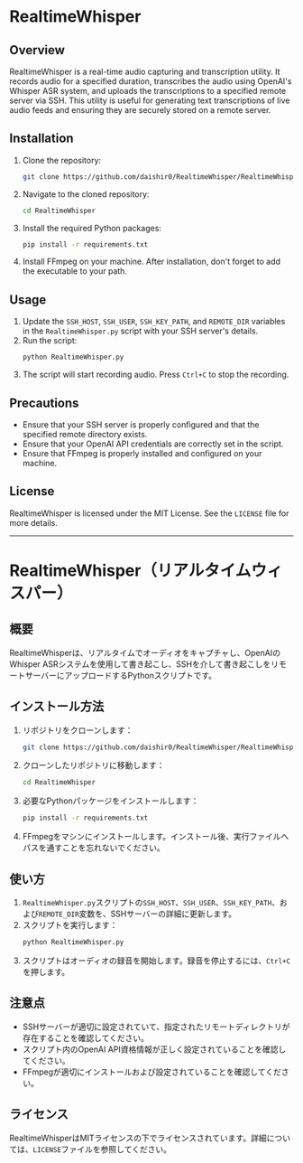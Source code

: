 # RealtimeWhisper

## Overview
RealtimeWhisper is a real-time audio capturing and transcription utility. It records audio for a specified duration, transcribes the audio using OpenAI's Whisper ASR system, and uploads the transcriptions to a specified remote server via SSH. This utility is useful for generating text transcriptions of live audio feeds and ensuring they are securely stored on a remote server.

## Installation
1. Clone the repository:
   ```bash
   git clone https://github.com/daishir0/RealtimeWhisper/RealtimeWhisper.git
   ```
2. Navigate to the cloned repository:
   ```bash
   cd RealtimeWhisper
   ```
3. Install the required Python packages:
   ```bash
   pip install -r requirements.txt
   ```
4. Install FFmpeg on your machine. After installation, don't forget to add the executable to your path.

## Usage
1. Update the `SSH_HOST`, `SSH_USER`, `SSH_KEY_PATH`, and `REMOTE_DIR` variables in the `RealtimeWhisper.py` script with your SSH server's details.
2. Run the script:
   ```bash
   python RealtimeWhisper.py
   ```
3. The script will start recording audio. Press `Ctrl+C` to stop the recording.

## Precautions
- Ensure that your SSH server is properly configured and that the specified remote directory exists.
- Ensure that your OpenAI API credentials are correctly set in the script.
- Ensure that FFmpeg is properly installed and configured on your machine.

## License
RealtimeWhisper is licensed under the MIT License. See the `LICENSE` file for more details.

---

# RealtimeWhisper（リアルタイムウィスパー）

## 概要
RealtimeWhisperは、リアルタイムでオーディオをキャプチャし、OpenAIのWhisper ASRシステムを使用して書き起こし、SSHを介して書き起こしをリモートサーバーにアップロードするPythonスクリプトです。

## インストール方法
1. リポジトリをクローンします：
   ```bash
   git clone https://github.com/daishir0/RealtimeWhisper/RealtimeWhisper.git
   ```
2. クローンしたリポジトリに移動します：
   ```bash
   cd RealtimeWhisper
   ```
3. 必要なPythonパッケージをインストールします：
   ```bash
   pip install -r requirements.txt
   ```
4. FFmpegをマシンにインストールします。インストール後、実行ファイルへパスを通すことを忘れないでください。

## 使い方
1. `RealtimeWhisper.py`スクリプトの`SSH_HOST`、`SSH_USER`、`SSH_KEY_PATH`、および`REMOTE_DIR`変数を、SSHサーバーの詳細に更新します。
2. スクリプトを実行します：
   ```bash
   python RealtimeWhisper.py
   ```
3. スクリプトはオーディオの録音を開始します。録音を停止するには、`Ctrl+C`を押します。

## 注意点
- SSHサーバーが適切に設定されていて、指定されたリモートディレクトリが存在することを確認してください。
- スクリプト内のOpenAI API資格情報が正しく設定されていることを確認してください。
- FFmpegが適切にインストールおよび設定されていることを確認してください。

## ライセンス
RealtimeWhisperはMITライセンスの下でライセンスされています。詳細については、`LICENSE`ファイルを参照してください。
